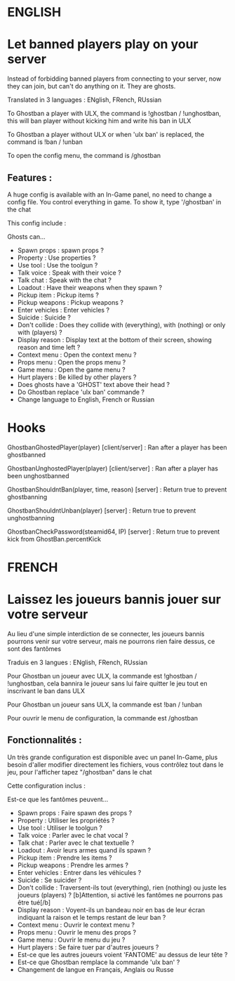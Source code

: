 # ENGLISH

# Let banned players play on your server

Instead of forbidding banned players from connecting to your server, now they can join, but can't do anything on it. They are ghosts.

Translated in 3 languages : ENglish, FRench, RUssian

To Ghostban a player with ULX, the command is !ghostban / !unghostban, this will ban player without kicking him and write his ban in ULX

To Ghostban a player without ULX or when 'ulx ban' is replaced, the command is !ban / !unban

To open the config menu, the command is /ghostban

## Features :

A huge config is available with an In-Game panel, no need to change a config file. You control everything in game. To show it, type '/ghostban' in the chat

This config include :

Ghosts can...
- Spawn props : spawn props ?
- Property : Use properties ?
- Use tool : Use the toolgun ?
- Talk voice : Speak with their voice ?
- Talk chat : Speak with the chat ?
- Loadout : Have their weapons when they spawn ?
- Pickup item : Pickup items ?
- Pickup weapons : Pickup weapons ?
- Enter vehicles : Enter vehicles ?
- Suicide : Suicide ?
- Don't collide : Does they collide with (everything), with (nothing) or only with (players) ?
- Display reason : Display text at the bottom of their screen, showing reason and time left ?
- Context menu : Open the context menu ?
- Props menu : Open the props menu ?
- Game menu : Open the game menu ?
- Hurt players : Be killed by other players ?
- Does ghosts have a 'GHOST' text above their head ?
- Do Ghostban replace 'ulx ban' commande ?
- Change language to English, French or Russian


# Hooks
GhostbanGhostedPlayer(player) [client/server] : Ran after a player has been ghostbanned

GhostbanUnghostedPlayer(player) [client/server] : Ran after a player has been unghostbanned


GhostbanShouldntBan(player, time, reason) [server] : Return true to prevent ghostbanning

GhostbanShouldntUnban(player) [server] : Return true to prevent unghostbanning

GhostbanCheckPassword(steamid64, IP) [server] : Return true to prevent kick from GhostBan.percentKick


# FRENCH

# Laissez les joueurs bannis jouer sur votre serveur

Au lieu d'une simple interdiction de se connecter, les joueurs bannis pourrons venir sur votre serveur, mais ne pourrons rien faire dessus, ce sont des fantômes

Traduis en 3 langues : ENglish, FRench, RUssian

Pour Ghostban un joueur avec ULX, la commande est !ghostban / !unghostban, cela bannira le joueur sans lui faire quitter le jeu tout en inscrivant le ban dans ULX

Pour Ghostban un joueur sans ULX, la commande est !ban / !unban

Pour ouvrir le menu de configuration, la commande est /ghostban

## Fonctionnalités :

Un très grande configuration est disponible avec un panel In-Game, plus besoin d'aller modifier directement les fichiers, vous contrôlez tout dans le jeu, pour l'afficher tapez "/ghostban" dans le chat

Cette configuration inclus :

Est-ce que les fantômes peuvent...
- Spawn props : Faire spawn des props ?
- Property : Utiliser les propriétés ?
- Use tool : Utiliser le toolgun ?
- Talk voice : Parler avec le chat vocal ?
- Talk chat : Parler avec le chat textuelle ?
- Loadout : Avoir leurs armes quand ils spawn ?
- Pickup item : Prendre les items ?
- Pickup weapons : Prendre les armes ?
- Enter vehicles : Entrer dans les véhicules ?
- Suicide : Se suicider ?
- Don't collide : Traversent-ils tout (everything), rien (nothing) ou juste les joueurs (players) ? [b]Attention, si activé les fantômes ne pourrons pas être tué[/b]
- Display reason : Voyent-ils un bandeau noir en bas de leur écran indiquant la raison et le temps restant de leur ban ?
- Context menu : Ouvrir le context menu ?
- Props menu : Ouvrir le menu des props ?
- Game menu : Ouvrir le menu du jeu ?
- Hurt players : Se faire tuer par d'autres joueurs ?
- Est-ce que les autres joueurs voient 'FANTOME' au dessus de leur tête ?
- Est-ce que Ghostban remplace la commande 'ulx ban' ?
- Changement de langue en Français, Anglais ou Russe